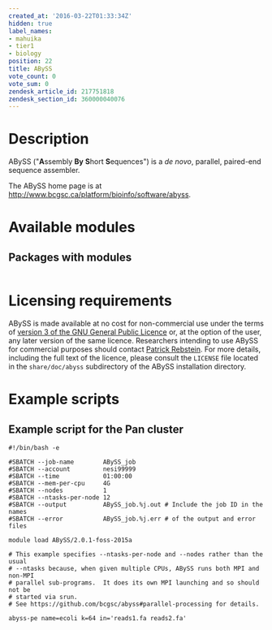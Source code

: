 ```yaml
---
created_at: '2016-03-22T01:33:34Z'
hidden: true
label_names:
- mahuika
- tier1
- biology
position: 22
title: ABySS
vote_count: 0
vote_sum: 0
zendesk_article_id: 217751818
zendesk_section_id: 360000040076
---
```


<!-- The above lines, specifying the category, section and title, must be
present and always comprising the first three lines of the article. -->

# Description

ABySS ("**A**ssembly **By** **S**hort **S**equences") is a *de novo*,
parallel, paired-end sequence assembler.

The ABySS home page is at
<http://www.bcgsc.ca/platform/bioinfo/software/abyss>.

# Available modules

## Packages with modules

<table>
<thead>
<tr class="header">
</tr>
</thead>
<tbody>
<tr class="odd">
</tr>
<tr class="even">
</tr>
</tbody>
</table>

# Licensing requirements

ABySS is made available at no cost for non-commercial use under the
terms of [version 3 of the GNU General Public
Licence](http://www.gnu.org/licenses/gpl-3.0.html) or, at the option of
the user, any later version of the same licence. Researchers intending
to use ABySS for commercial purposes should contact [Patrick
Rebstein](mailto:prebstein@bccancer.bc.ca). For more details, including
the full text of the licence, please consult the `LICENSE` file located
in the `share/doc/abyss` subdirectory of the ABySS installation
directory.

# Example scripts

## Example script for the Pan cluster

    #!/bin/bash -e

    #SBATCH --job-name        ABySS_job
    #SBATCH --account         nesi99999
    #SBATCH --time            01:00:00
    #SBATCH --mem-per-cpu     4G
    #SBATCH --nodes           1 
    #SBATCH --ntasks-per-node 12
    #SBATCH --output          ABySS_job.%j.out # Include the job ID in the names
    #SBATCH --error           ABySS_job.%j.err # of the output and error files

    module load ABySS/2.0.1-foss-2015a

    # This example specifies --ntasks-per-node and --nodes rather than the usual 
    # --ntasks because, when given multiple CPUs, ABySS runs both MPI and non-MPI 
    # parallel sub-programs.  It does its own MPI launching and so should not be 
    # started via srun.
    # See https://github.com/bcgsc/abyss#parallel-processing for details.

    abyss-pe name=ecoli k=64 in='reads1.fa reads2.fa'
